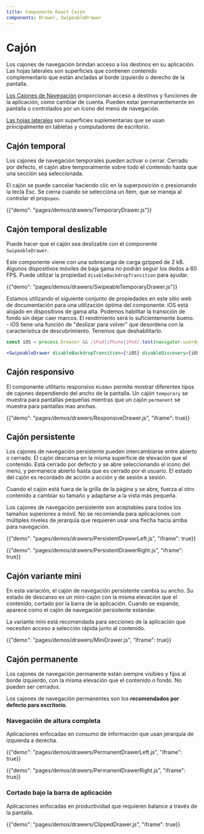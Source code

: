 ```yaml
---
title: Componente React Cajón
components: Drawer, SwipeableDrawer
---
```

# Cajón

<p class="description">Los cajones de navegación brindan acceso a los destinos en su aplicación. Las hojas laterales son superficies que contienen contenido complementario que están ancladas al borde izquierdo o derecho de la pantalla.</p>

[Los Cajones de Navegación](https://material.io/design/components/navigation-drawer.html) proporcionan acceso a destinos y funciones de la aplicación, como cambiar de cuenta. Pueden estar permanentemente en pantalla o controlados por un ícono del menú de navegación.

[Las hojas laterales](https://material.io/design/components/sheets-side.html) son superficies suplementarias que se usan principalmente en tabletas y computadores de escritorio.

## Cajón temporal

Los cajones de navegación temporales pueden activar o cerrar. Cerrado por defecto, el cajón abre temporalmente sobre todo el contenido hasta que una sección sea seleccionada.

El cajón se puede cancelar haciendo clic en la superposición o presionando la tecla Esc. Se cierra cuando se selecciona un ítem, que se maneja al controlar el prop`open`.

{{"demo": "pages/demos/drawers/TemporaryDrawer.js"}}

## Cajón temporal deslizable

Puede hacer que el cajón sea deslizable con el componente `SwipeableDrawer`.

Este componente viene con una sobrecarga de carga gzipped de 2 kB. Algunos dispositivos móviles de baja gama no podrán seguir los dedos a 60 FPS. Puede utilizar la propiedad `disableBackdropTransition` para ayudar.

{{"demo": "pages/demos/drawers/SwipeableTemporaryDrawer.js"}}

Estamos utilizando el siguiente conjunto de propiedades en este sitio web de documentación para una utilización óptima del componente: iOS está alojado en dispositivos de gama alta. Podemos habilitar la transición de fondo sin dejar caer marcos. El rendimiento será lo suficientemente bueno. - iOS tiene una función de "deslizar para volver" que desordena con la característica de descubrimiento. Tenemos que deshabilitarlo.

```jsx
const iOS = process.browser && /iPad|iPhone|iPod/.test(navigator.userAgent);

<SwipeableDrawer disableBackdropTransition={!iOS} disableDiscovery={iOS} />
```

## Cajón responsivo

El componente utilitario responsivo `Hidden` permite mostrar diferentes tipos de cajones dependiendo del ancho de la pantalla. Un cajón `temporary` se muestra para pantallas pequeñas mientras que un cajón `permanent` se muestra para pantallas mas anchas.

{{"demo": "pages/demos/drawers/ResponsiveDrawer.js", "iframe": true}}

## Cajón persistente

Los cajones de navegación persistente pueden intercambiarse entre abierto o cerrado. El cajón descansa en la misma superficie de elevación que el contenido. Está cerrado por defecto y se abre seleccionando el ícono del menú, y permanece abierto hasta que es cerrado por el usuario. El estado del cajón es recordado de acción a acción y de sesión a sesión.

Cuando el cajón está fuera de la grilla de la página y se abre, fuerza al otro contenido a cambiar su tamaño y adaptarse a la vista más pequeña.

Los cajones de navegación persistente son aceptables para todos los tamaños superiores a móvil. No se recomienda para aplicaciones con múltiples niveles de jerarquía que requieren usar una flecha hacia arriba para navegación.

{{"demo": "pages/demos/drawers/PersistentDrawerLeft.js", "iframe": true}}

{{"demo": "pages/demos/drawers/PersistentDrawerRight.js", "iframe": true}}

## Cajón variante mini

En esta variación, el cajón de navegación persistente cambia su ancho. Su estado de descanso es un mini-cajón con la misma elevación que el contenido, cortado por la barra de la aplicación. Cuando se expande, aparece como el cajón de navegación persistente estándar.

La variante mini está recomendada para secciones de la aplicación que necesiten acceso a selección rápida junto al contenido.

{{"demo": "pages/demos/drawers/MiniDrawer.js", "iframe": true}}

## Cajón permanente

Los cajones de navegación permanente están siempre visibles y fijos al borde izquierdo, con la misma elevación que el contenido o fondo. No pueden ser cerrados.

Los cajones de navegación permanentes son los **recomendados por defecto para escritorio**.

### Navegación de altura completa

Aplicaciones enfocadas en consumo de información que usan jerarquía de izquierda a derecha.

{{"demo": "pages/demos/drawers/PermanentDrawerLeft.js", "iframe": true}}

{{"demo": "pages/demos/drawers/PermanentDrawerRight.js", "iframe": true}}

### Cortado bajo la barra de aplicación

Aplicaciones enfocadas en productividad que requieren balance a través de la pantalla.

{{"demo": "pages/demos/drawers/ClippedDrawer.js", "iframe": true}}